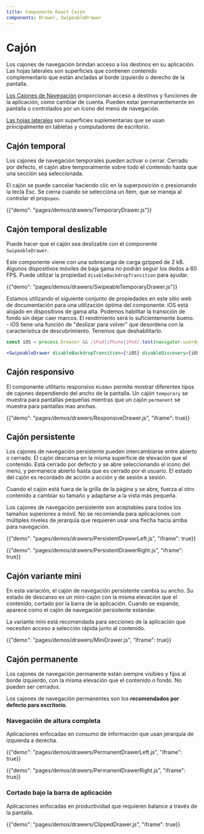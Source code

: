 ```yaml
---
title: Componente React Cajón
components: Drawer, SwipeableDrawer
---
```

# Cajón

<p class="description">Los cajones de navegación brindan acceso a los destinos en su aplicación. Las hojas laterales son superficies que contienen contenido complementario que están ancladas al borde izquierdo o derecho de la pantalla.</p>

[Los Cajones de Navegación](https://material.io/design/components/navigation-drawer.html) proporcionan acceso a destinos y funciones de la aplicación, como cambiar de cuenta. Pueden estar permanentemente en pantalla o controlados por un ícono del menú de navegación.

[Las hojas laterales](https://material.io/design/components/sheets-side.html) son superficies suplementarias que se usan principalmente en tabletas y computadores de escritorio.

## Cajón temporal

Los cajones de navegación temporales pueden activar o cerrar. Cerrado por defecto, el cajón abre temporalmente sobre todo el contenido hasta que una sección sea seleccionada.

El cajón se puede cancelar haciendo clic en la superposición o presionando la tecla Esc. Se cierra cuando se selecciona un ítem, que se maneja al controlar el prop`open`.

{{"demo": "pages/demos/drawers/TemporaryDrawer.js"}}

## Cajón temporal deslizable

Puede hacer que el cajón sea deslizable con el componente `SwipeableDrawer`.

Este componente viene con una sobrecarga de carga gzipped de 2 kB. Algunos dispositivos móviles de baja gama no podrán seguir los dedos a 60 FPS. Puede utilizar la propiedad `disableBackdropTransition` para ayudar.

{{"demo": "pages/demos/drawers/SwipeableTemporaryDrawer.js"}}

Estamos utilizando el siguiente conjunto de propiedades en este sitio web de documentación para una utilización óptima del componente: iOS está alojado en dispositivos de gama alta. Podemos habilitar la transición de fondo sin dejar caer marcos. El rendimiento será lo suficientemente bueno. - iOS tiene una función de "deslizar para volver" que desordena con la característica de descubrimiento. Tenemos que deshabilitarlo.

```jsx
const iOS = process.browser && /iPad|iPhone|iPod/.test(navigator.userAgent);

<SwipeableDrawer disableBackdropTransition={!iOS} disableDiscovery={iOS} />
```

## Cajón responsivo

El componente utilitario responsivo `Hidden` permite mostrar diferentes tipos de cajones dependiendo del ancho de la pantalla. Un cajón `temporary` se muestra para pantallas pequeñas mientras que un cajón `permanent` se muestra para pantallas mas anchas.

{{"demo": "pages/demos/drawers/ResponsiveDrawer.js", "iframe": true}}

## Cajón persistente

Los cajones de navegación persistente pueden intercambiarse entre abierto o cerrado. El cajón descansa en la misma superficie de elevación que el contenido. Está cerrado por defecto y se abre seleccionando el ícono del menú, y permanece abierto hasta que es cerrado por el usuario. El estado del cajón es recordado de acción a acción y de sesión a sesión.

Cuando el cajón está fuera de la grilla de la página y se abre, fuerza al otro contenido a cambiar su tamaño y adaptarse a la vista más pequeña.

Los cajones de navegación persistente son aceptables para todos los tamaños superiores a móvil. No se recomienda para aplicaciones con múltiples niveles de jerarquía que requieren usar una flecha hacia arriba para navegación.

{{"demo": "pages/demos/drawers/PersistentDrawerLeft.js", "iframe": true}}

{{"demo": "pages/demos/drawers/PersistentDrawerRight.js", "iframe": true}}

## Cajón variante mini

En esta variación, el cajón de navegación persistente cambia su ancho. Su estado de descanso es un mini-cajón con la misma elevación que el contenido, cortado por la barra de la aplicación. Cuando se expande, aparece como el cajón de navegación persistente estándar.

La variante mini está recomendada para secciones de la aplicación que necesiten acceso a selección rápida junto al contenido.

{{"demo": "pages/demos/drawers/MiniDrawer.js", "iframe": true}}

## Cajón permanente

Los cajones de navegación permanente están siempre visibles y fijos al borde izquierdo, con la misma elevación que el contenido o fondo. No pueden ser cerrados.

Los cajones de navegación permanentes son los **recomendados por defecto para escritorio**.

### Navegación de altura completa

Aplicaciones enfocadas en consumo de información que usan jerarquía de izquierda a derecha.

{{"demo": "pages/demos/drawers/PermanentDrawerLeft.js", "iframe": true}}

{{"demo": "pages/demos/drawers/PermanentDrawerRight.js", "iframe": true}}

### Cortado bajo la barra de aplicación

Aplicaciones enfocadas en productividad que requieren balance a través de la pantalla.

{{"demo": "pages/demos/drawers/ClippedDrawer.js", "iframe": true}}